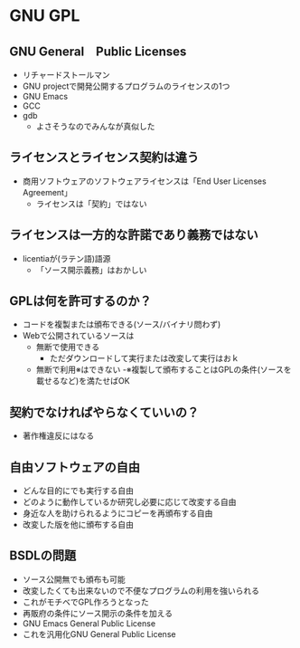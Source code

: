 # GNU GPL

## GNU General　Public Licenses

- リチャードストールマン
- GNU projectで開発公開するプログラムのライセンスの1つ
- GNU Emacs
- GCC
- gdb
  - よさそうなのでみんなが真似した

## ライセンスとライセンス契約は違う

- 商用ソフトウェアのソフトウェアライセンスは「End User Licenses Agreement」
  - ライセンスは「契約」ではない

## ライセンスは一方的な許諾であり義務ではない

- licentiaが(ラテン語)語源
  - 「ソース開示義務」はおかしい

## GPLは何を許可するのか？

- コードを複製または頒布できる(ソース/バイナリ問わず)
- Webで公開されているソースは
  - 無断で使用できる
    - ただダウンロードして実行または改変して実行はおｋ
  - 無断で利用※はできない
    -※複製して頒布することはGPLの条件(ソースを載せるなど)を満たせばOK

## 契約でなければやらなくていいの？

- 著作権違反にはなる

## 自由ソフトウェアの自由

- どんな目的にでも実行する自由
- どのように動作しているか研究し必要に応じて改変する自由
- 身近な人を助けられるようにコピーを再頒布する自由
- 改変した版を他に頒布する自由

## BSDLの問題

- ソース公開無でも頒布も可能
- 改変したくても出来ないので不便なプログラムの利用を強いられる
- これがモチベでGPL作ろうとなった
- 再販府の条件にソース開示の条件を加える
- GNU Emacs General Public License
- これを汎用化GNU General Public License
